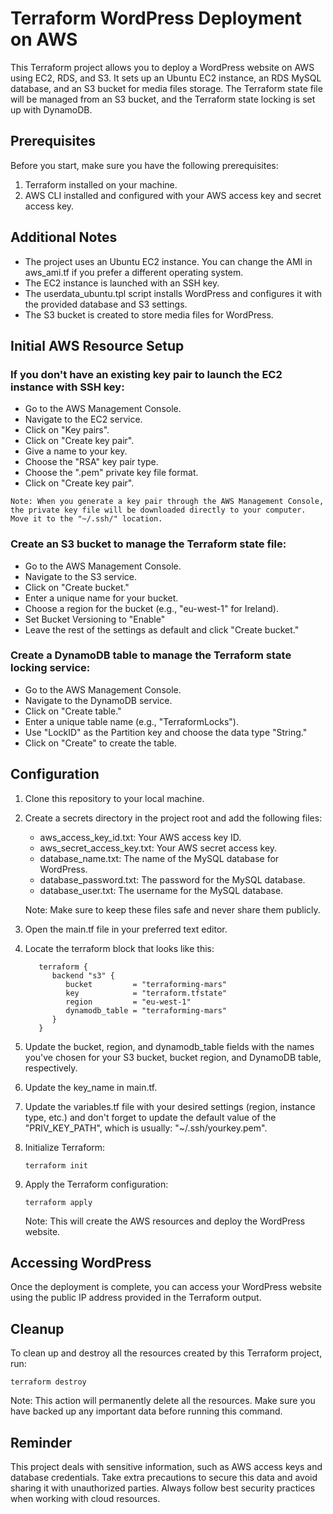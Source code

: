 # Terraform WordPress Deployment on AWS

This Terraform project allows you to deploy a WordPress website on AWS using EC2, RDS, and S3. It sets up an Ubuntu EC2 instance, an RDS MySQL database, and an S3 bucket for media files storage. The Terraform state file will be managed from an S3 bucket, and the Terraform state locking is set up with DynamoDB.

## Prerequisites

Before you start, make sure you have the following prerequisites:

1. Terraform installed on your machine.
2. AWS CLI installed and configured with your AWS access key and secret access key.

## Additional Notes

   - The project uses an Ubuntu EC2 instance. You can change the AMI in aws_ami.tf if you prefer a different operating system.
   - The EC2 instance is launched with an SSH key.
   - The userdata_ubuntu.tpl script installs WordPress and configures it with the provided database and S3 settings.
   - The S3 bucket is created to store media files for WordPress.

## Initial AWS Resource Setup

   ### If you don't have an existing key pair to launch the EC2 instance with SSH key:
   - Go to the AWS Management Console.
   - Navigate to the EC2 service.
   - Click on "Key pairs".
   - Click on "Create key pair".
   - Give a name to your key.
   - Choose the "RSA" key pair type.
   - Choose the ".pem" private key file format.
   - Click on "Create key pair".
  
    Note: When you generate a key pair through the AWS Management Console, the private key file will be downloaded directly to your computer. Move it to the "~/.ssh/" location.

   ### Create an S3 bucket to manage the Terraform state file:
   - Go to the AWS Management Console.
   - Navigate to the S3 service.
   - Click on "Create bucket."
   - Enter a unique name for your bucket.
   - Choose a region for the bucket (e.g., "eu-west-1" for Ireland).
   - Set Bucket Versioning to "Enable"
   - Leave the rest of the settings as default and click "Create bucket."

   ### Create a DynamoDB table to manage the Terraform state locking service:
   - Go to the AWS Management Console.
   - Navigate to the DynamoDB service.
   - Click on "Create table."
   - Enter a unique table name (e.g., "TerraformLocks").
   - Use "LockID" as the Partition key and choose the data type "String."
   - Click on "Create" to create the table.
 

## Configuration

1. Clone this repository to your local machine.

2. Create a secrets directory in the project root and add the following files:
   - aws_access_key_id.txt: Your AWS access key ID.
   - aws_secret_access_key.txt: Your AWS secret access key.
   - database_name.txt: The name of the MySQL database for WordPress.
   - database_password.txt: The password for the MySQL database.
   - database_user.txt: The username for the MySQL database.
  
    Note: Make sure to keep these files safe and never share them publicly.

3. Open the main.tf file in your preferred text editor.

3. Locate the terraform block that looks like this:

   ```t
      terraform {
         backend "s3" {
            bucket         = "terraforming-mars"
            key            = "terraform.tfstate"
            region         = "eu-west-1"
            dynamodb_table = "terraforming-mars"
         }
      }
   ```

4. Update the bucket, region, and dynamodb_table fields with the names you've chosen for your S3 bucket, bucket region, and DynamoDB table, respectively.

5. Update the key_name in main.tf.

6. Update the variables.tf file with your desired settings (region, instance type, etc.) and don't forget to update the default value of the "PRIV_KEY_PATH", which is usually: "~/.ssh/yourkey.pem".
   
7. Initialize Terraform:
   
       terraform init

8. Apply the Terraform configuration:

       terraform apply

    Note: This will create the AWS resources and deploy the WordPress website.

## Accessing WordPress

Once the deployment is complete, you can access your WordPress website using the public IP address provided in the Terraform output.

## Cleanup

To clean up and destroy all the resources created by this Terraform project, run:

    terraform destroy

Note: This action will permanently delete all the resources. Make sure you have backed up any important data before running this command.

## Reminder

This project deals with sensitive information, such as AWS access keys and database credentials. Take extra precautions to secure this data and avoid sharing it with unauthorized parties. Always follow best security practices when working with cloud resources.

